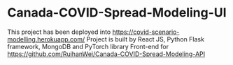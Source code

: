 # Canada-COVID-Spread-Modeling-UI
This project has been deployed into https://covid-scenario-modelling.herokuapp.com/
Project is built by  React JS, Python Flask framework, MongoDB and PyTorch library
Front-end for https://github.com/RuihanWei/Canada-COVID-Spread-Modeling-API
